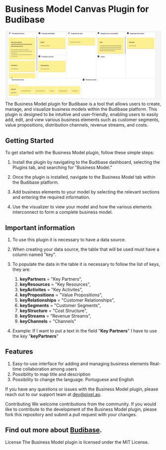 # Business Model Canvas Plugin for Budibase
<img src="https://github.com/edsonpixel/budibase-businessmodel/blob/main/images/capa.png" />
The Business Model plugin for Budibase is a tool that allows users to create, manage, and visualize business models within the Budibase platform. This plugin is designed to be intuitive and user-friendly, enabling users to easily add, edit, and view various business elements such as customer segments, value propositions, distribution channels, revenue streams, and costs.

## Getting Started
To get started with the Business Model plugin, follow these simple steps:
1. Install the plugin by navigating to the Budibase dashboard, selecting the Plugins tab, and  searching for "Business Model."

2. Once the plugin is installed, navigate to the Business Model tab within the Budibase platform.
3. Add business elements to your model by selecting the relevant sections and entering the required information.
4. Use the visualizer to view your model and how the various elements interconnect to form a complete business model.

## Important information

1. To use this plugin it is necessary to have a data source.
2. When creating your data source, the table that will be used must have a column named "key".
3. To populate the data in the table it is necessary to follow the list of keys, they are:
    1. <b>keyPartners</b> = "Key Partners",
    2. <b>keyResources</b> = "Key Resources",
    3. <b>keyActivites</b> = "Key Activites",
    4. <b>keyPropositions</b> = "Value Propositions",
    5. <b>keyRelationships</b> = "Customer Relationships",
    6. <b>keySegments</b> = "Customer Segments",
    7. <b>keyStructure</b> = "Cost Structure",
    8. <b>keyStreams</b> = "Revenue Streams",
    9. <b>keyChannels</b> = "Channels"

4. Example: If I want to put a text in the field "<b>Key Partners</b>" I have to use the key "<b>keyPartners</b>"

## Features
1. Easy-to-use interface for adding and managing business elements Real-time collaboration among users
2. Possibility to map title and description
3. Possibility to change the language. Portuguese and English


If you have any questions or issues with the Business Model plugin, please reach out to our support team at dev@pixel.ao.

Contributing
We welcome contributions from the community. If you would like to contribute to the development of the Business Model plugin, please fork this repository and submit a pull request with your changes.

## Find out more about [Budibase](https://github.com/Budibase/budibase).

License
The Business Model plugin is licensed under the MIT License.
